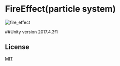 # FireEffect(particle system)
![fire_effect](https://github.com/en9am/sketch/unity/demo.gif "fire_effect")

##Unity version
2017.4.3f1

## License
[MIT](LICENSE)